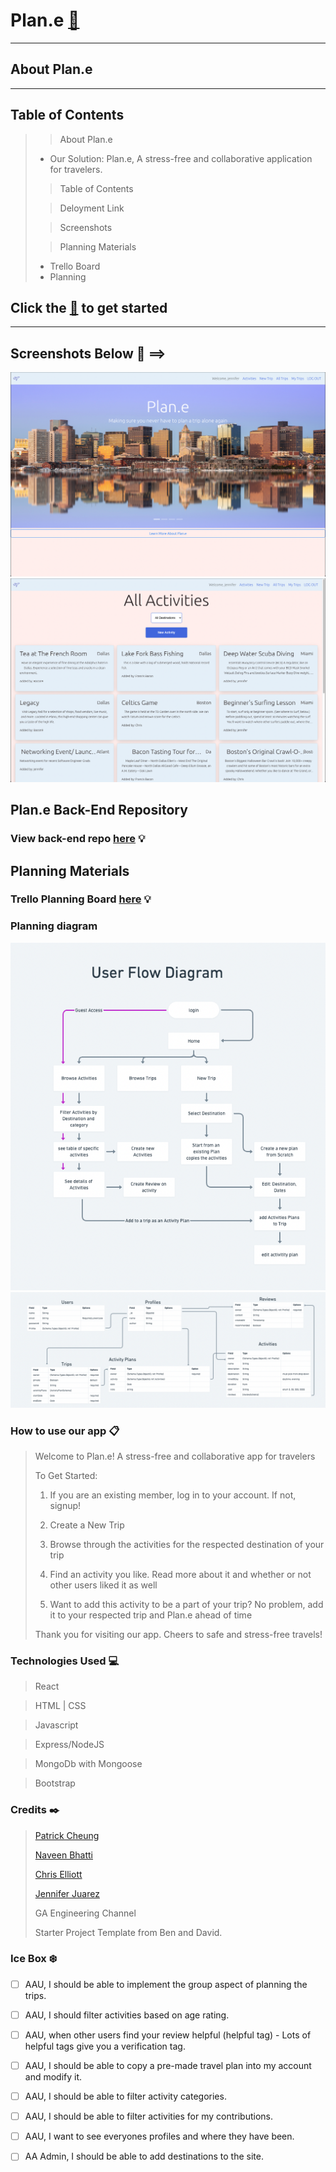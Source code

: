 # Plan.e [🛫](https://wifi-travelers-plane.netlify.app)  

---
## About Plan.e 


---
## Table of Contents

>>  About Plan.e
> - Our Solution: Plan.e, A stress-free and collaborative application for travelers.
>> Table of Contents
>
>> Deloyment Link
>
>> Screenshots
>
>> Planning Materials
> - Trello Board  
> - Planning 






## Click the  [🛫](https://wifi-travelers-plane.netlify.app)   to get started 
---

## Screenshots Below 📸 ==>
![screenshot](/src/assets/PlaneLanding.png)
![screenshot](src/assets/PlaneActivities.png)

## Plan.e Back-End Repository
### View back-end repo [here](https://github.com/thepika206/plane-back-end) 💡

## Planning Materials

### Trello Planning Board [here](https://trello.com/b/dML6GGmF/plane) 💡
### Planning diagram
![screenshot](src/assets/UserFlowDiagram.png)
![screenshot](src/assets/PlaneErd.png)





### How to use our app 📋

> Welcome to Plan.e! A stress-free and collaborative app for travelers
> 
> To Get Started:
>
>1. If you are an existing member, log in to your account. If not, signup!
>
>2. Create a New Trip
>
>3. Browse through the activities for the respected destination of your trip
>
>4. Find an activity you like. Read more about it and whether or not other users liked it as well
>
>5. Want to add this activity to be a part of your trip? No problem, add it to your respected trip and Plan.e ahead of time
>
> Thank you for visiting our app. Cheers to safe and stress-free travels!

### Technologies Used 💻
 
> React

> HTML | CSS

> Javascript
 
> Express/NodeJS

> MongoDb with Mongoose

> Bootstrap

> 

### Credits ✒️

> [Patrick Cheung](https://github.com/thepika206)
>
> [Naveen Bhatti](https://github.com/mrunlockedtech-odin)
>
> [Chris Elliott](https://github.com/chriselliott97)
>
> [Jennifer Juarez](https://github.com/J3NNog1)
> 
> GA Engineering Channel
> 
> Starter Project Template from Ben and David.

### Ice Box ❄️


- [ ] AAU, I should be able to implement the group aspect of planning the trips. 

- [ ] AAU, I should filter activities based on age rating.

- [ ] AAU, when other users find your review helpful (helpful tag) - Lots of helpful tags give you a verification tag.

- [ ] AAU, I should be able to copy a pre-made travel plan into my account and modify it.
  
- [ ] AAU, I should be able to filter activity categories.
  
- [ ] AAU, I should be able to filter activities for my contributions.

- [ ] AAU, I want to see everyones profiles and where they have been.
  
- [ ] AA Admin, I should be able to add destinations to the site.
